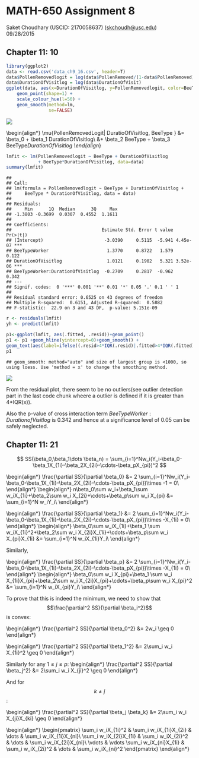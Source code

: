 # MATH-650 Assignment 8
Saket Choudhary (USCID: 2170058637) (skchoudh@usc.edu)  
09/28/2015  

## Chapter 11: 10


```r
library(ggplot2)
data <- read.csv('data_ch9_16.csv', header=T)
data$PollenRemovedlogit = log(data$PollenRemoved/(1-data$PollenRemoved))
data$DurationOfVisitlog = log(data$DurationOfVisit)
ggplot(data, aes(x=DurationOfVisitlog, y=PollenRemovedlogit, color=BeeType)) +
    geom_point(shape=1) +
    scale_colour_hue(l=50) + 
    geom_smooth(method=lm,  
                se=FALSE)
```

![](assignment8_files/figure-html/unnamed-chunk-1-1.png) 

\begin{align*}
\mu\{PollenRemovedLogit| DuratioOfVisitlog, BeeType \} &= \beta_0 + \beta_1 DurationOfVisitlog\\ 
&+ \beta_2 BeeType + \beta_3 BeeType*DurationOfVisitlog
\end{align*}



```r
lmfit <- lm(PollenRemovedlogit ~ BeeType + DurationOfVisitlog 
            + BeeType*DurationOfVisitlog, data=data)
summary(lmfit)
```

```
## 
## Call:
## lm(formula = PollenRemovedlogit ~ BeeType + DurationOfVisitlog + 
##     BeeType * DurationOfVisitlog, data = data)
## 
## Residuals:
##     Min      1Q  Median      3Q     Max 
## -1.3803 -0.3699  0.0307  0.4552  1.1611 
## 
## Coefficients:
##                                  Estimate Std. Error t value Pr(>|t|)    
## (Intercept)                       -3.0390     0.5115  -5.941 4.45e-07 ***
## BeeTypeWorker                      1.3770     0.8722   1.579    0.122    
## DurationOfVisitlog                 1.0121     0.1902   5.321 3.52e-06 ***
## BeeTypeWorker:DurationOfVisitlog  -0.2709     0.2817  -0.962    0.342    
## ---
## Signif. codes:  0 '***' 0.001 '**' 0.01 '*' 0.05 '.' 0.1 ' ' 1
## 
## Residual standard error: 0.6525 on 43 degrees of freedom
## Multiple R-squared:  0.6151,	Adjusted R-squared:  0.5882 
## F-statistic:  22.9 on 3 and 43 DF,  p-value: 5.151e-09
```

```r
r <- residuals(lmfit)
yh <- predict(lmfit)

p1<-ggplot(lmfit, aes(.fitted, .resid))+geom_point()
p1 <- p1 +geom_hline(yintercept=0)+geom_smooth() + 
geom_text(aes(label=ifelse((.resid>4*IQR(.resid)|.fitted>4*IQR(.fitted)),paste('', "\n", .fitted, ",", .resid),"")), hjust=1.1)
p1
```

```
## geom_smooth: method="auto" and size of largest group is <1000, so using loess. Use 'method = x' to change the smoothing method.
```

![](assignment8_files/figure-html/unnamed-chunk-2-1.png) 

From the residual plot, there seem to be no outliers(see outlier detection part in the last code chunk wheere a outlier is defined if it is greater than 4*IQR(x)).

Also the p-value of cross interaction term $BeeTypeWorker:DurationofVisitlog$ is 0.342 and hence at a significance level of 0.05 can be safely neglected.



## Chapter 11: 21

$$ SS(\beta_0,\beta_1\dots \beta_n) = \sum_{i=1}^Nw_i(Y_i-\beta_0-\beta_1X_{1i}-\beta_2X_{2i}-\cdots-\beta_pX_{pi})^2 $$

\begin{align*}
\frac{\partial SS}{\partial \beta_0} &= 2 \sum_{i=1}^Nw_i(Y_i-\beta_0-\beta_1X_{1i}-\beta_2X_{2i}-\cdots-\beta_pX_{pi})\times -1 = 0\\
\end{align*}
\begin{align*}
n\beta_0\sum w_i+\beta_1\sum w_iX_{1i}+\beta_2\sum w_i X_{2i}+\cdots+\beta_p\sum w_i X_{pi} &= \sum_{i=1}^N w_iY_i\\
\end{align*}

\begin{align*}
\frac{\partial SS}{\partial \beta_1} &= 2 \sum_{i=1}^Nw_i(Y_i-\beta_0-\beta_1X_{1i}-\beta_2X_{2i}-\cdots-\beta_pX_{pi})\times -X_{1i} = 0\\
\end{align*}
\begin{align*}
\beta_0\sum w_iX_{1i}+\beta_1 \sum w_iX_{1i}^2+\beta_2\sum w_i X_{2i}X_{1i}+\cdots+\beta_p\sum w_i X_{pi}X_{1i} &= \sum_{i=1}^N w_iX_{1i}Y_i\\
\end{align*}


Similarly,

\begin{align*}
\frac{\partial SS}{\partial \beta_p} &= 2 \sum_{i=1}^Nw_i(Y_i-\beta_0-\beta_1X_{1i}-\beta_2X_{2i}-\cdots-\beta_pX_{pi})\times -X_{1i} = 0\\
\end{align*}
\begin{align*}
\beta_0\sum w_i X_{pi}+\beta_1 \sum w_i X_{1i}X_{pi}+\beta_2\sum w_i X_{2i}X_{pi}+\cdots+\beta_p\sum w_i X_{pi}^2 &= \sum_{i=1}^N w_iX_{pi}Y_i\\
\end{align*}

To prove that this is indeed the minimum, we need to show that $$\frac{\partial^2 SS}{\partial \beta_i^2}$$ is convex:

\begin{align*}
\frac{\partial^2 SS}{\partial \beta_0^2} &= 2w_i \geq 0
\end{align*}


\begin{align*}
\frac{\partial^2 SS}{\partial \beta_1^2} &= 2\sum_i w_i X_{1i}^2 \geq 0
\end{align*}

Similarly for any $1 \leq j \leq p$:
\begin{align*}
\frac{\partial^2 SS}{\partial \beta_j^2} &= 2\sum_i w_i X_{ji}^2 \geq 0
\end{align*}

And for $$ k \neq j $$:

\begin{align*}
\frac{\partial^2 SS}{\partial \beta_j \beta_k} &= 2\sum_i w_i X_{ji}X_{ki} \geq 0
\end{align*}

\begin{align*}
\begin{pmatrix}
\sum_i w_iX_{1i}^2 & \sum_i w_iX_{1i}X_{2i} & \dots & \sum_i w_iX_{1i}X_{ni}\\
\sum_i w_iX_{2i}X_{1i} & \sum_i w_iX_{2i}^2 & \dots & \sum_i w_iX_{2i}X_{ni}\\
\vdots & \vdots
\sum_i w_iX_{ni}X_{1i} & \sum_i w_iX_{2i}^2 & \dots & \sum_i w_iX_{ni}^2
\end{pmatrix}
\end{align*}
